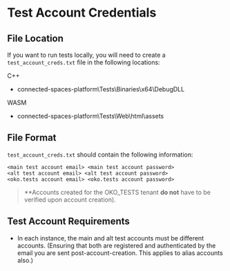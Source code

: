 # Test Account Credentials

## File Location

If you want to run tests locally, you will need to create a `test_account_creds.txt` file in the following locations:

C++
- connected-spaces-platform\Tests\Binaries\x64\DebugDLL

WASM
 - connected-spaces-platform\Tests\Web\html\assets

## File Format

`test_account_creds.txt` should contain the following information:

``` 
<main test account email> <main test account password> 
<alt test account email> <alt test account password> 
<oko.tests account email> <oko.tests account password>
```

> **Accounts created for the OKO_TESTS tenant **do not** have to be verified upon account creation).

## Test Account Requirements

* In each instance, the main and alt test accounts must be different accounts. (Ensuring that both are registered and authenticated by the email you are sent post-account-creation. This applies to alias accounts also.)